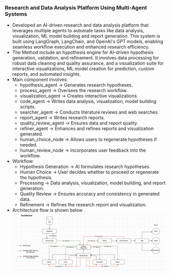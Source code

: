 ### Research and Data Analysis Platform Using Multi-Agent Systems

- Developed an AI-driven research and data analysis platform that leverages multiple agents to automate tasks like data analysis, visualization, ML model building and report generation. This system is built using LangGraph, LangChain, and OpenAI's GPT models, enabling seamless workflow execution and enhanced research efficiency.
- The Method include an hypothesis engine for AI-driven hypothesis generation, validation, and refinement. It involves data processing for robust data cleaning and quality assurance, and a visualization suite for interactive visualizations, ML model creation for prediction, custom reports, and automated insights.
- Main component involves: 
  - hypothesis_agent → Generates research hypotheses.
  - process_agent → Oversees the research workflow.
  - visualization_agent → Creates interactive visualizations.
  - code_agent → Writes data analysis, visualization, model building scripts.
  - searcher_agent → Conducts literature reviews and web searches.
  - report_agent → Writes research reports.
  - quality_review_agent → Ensures data and report quality.
  - refiner_agent → Enhances and refines reports and visualization generated.
  - human_choice_node → Allows users to regenerate hypotheses if needed.
  - human_review_node → Incorporates user feedback into the workflow.
- Workflow: 
  - Hypothesis Generation → AI formulates research hypotheses.
  - Human Choice → User decides whether to proceed or regenerate the hypothesis.
  - Processing → Data analysis, visualization, model building, and report generation.
  - Quality Review → Ensures accuracy and consistency in generated data.
  - Refinement → Refines the research report and visualization.
- Architecture flow is shown below
![System Architecture](architecture.jpg)